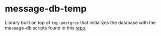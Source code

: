 # message-db-temp
Library built on top of `tmp-postgres` that initializes the database with the message-db scripts found in this [repo](https://github.com/message-db/message-db).


